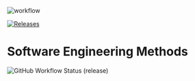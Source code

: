 ![workflow](https://github.com/Kaung-K-H/testrepo/actions/workflows/main.yml/badge.svg)

[![Releases](https://img.shields.io/github/release/Kaung-K-H/sem/all.svg?style=flat-square)](https://github.com/Kaung-K-H/sem/releases)

# Software Engineering Methods
![GitHub Workflow Status (release)](https://img.shields.io/github/workflow/status/Kaung-K-H/testrepo/main.yml/release?style=flat-square)
